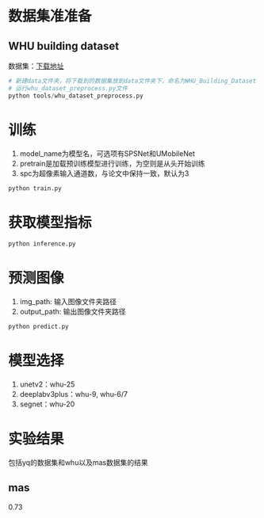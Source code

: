 # 数据集准准备
## WHU building dataset
数据集：[下载地址](http://gpcv.whu.edu.cn/data/WHU_aerial_0.2/WHU_aerial_0.2.zip)

```python
# 新建data文件夹，将下载到的数据集放到data文件夹下，命名为WHU_Building_Dataset
# 运行whu_dataset_preprocess.py文件
python tools/whu_dataset_preprocess.py
```

# 训练
1. model_name为模型名，可选项有SPSNet和UMobileNet
2. pretrain是加载预训练模型进行训练，为空则是从头开始训练
3. spc为超像素输入通道数，与论文中保持一致，默认为3
```python
python train.py
```

# 获取模型指标
```python
python inference.py
```

# 预测图像
1. img_path: 输入图像文件夹路径
2. output_path: 输出图像文件夹路径
```python
python predict.py
```

# 模型选择
1. unetv2：whu-25
2. deeplabv3plus：whu-9, whu-6/7
3. segnet：whu-20


# 实验结果

包括yq的数据集和whu以及mas数据集的结果

## mas

0.73